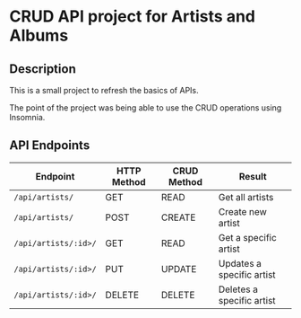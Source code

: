 <h1>CRUD API project for Artists and Albums</h1>
<h2>Description</h2>
<p>This is a small project to refresh the basics of APIs.</p>
<p>The point of the project was being able to use the CRUD operations using Insomnia.</p>

<h2>API Endpoints</h2>
<table>
  <thead>
    <tr>
      <th>Endpoint</th>
      <th>HTTP Method</th>
      <th>CRUD Method</th>
      <th>Result</th>
    </tr>
  </thead>
  <tbody>
    <tr>
      <td>
        <code>/api/artists/</code>
      </td>
      <td>GET</td>
      <td>READ</td>
      <td>Get all artists</td>
    </tr>
    <tr>
      <td>
        <code>/api/artists/</code>
      </td>
      <td>POST</td>
      <td>CREATE</td>
      <td>Create new artist</td>
    </tr>
    <tr>
      <td>
        <code>/api/artists/:id>/</code>
      </td>
      <td>GET</td>
      <td>READ</td>
      <td>Get a specific artist</td>
    </tr>
    <tr>
      <td>
        <code>/api/artists/:id>/</code>
      </td>
      <td>PUT</td>
      <td>UPDATE</td>
      <td>Updates a specific artist</td>
    </tr>
    <tr>
      <td>
        <code>/api/artists/:id>/</code>
      </td>
      <td>DELETE</td>
      <td>DELETE</td>
      <td>Deletes a specific artist</td>
    </tr>
  </tbody>
</table>
